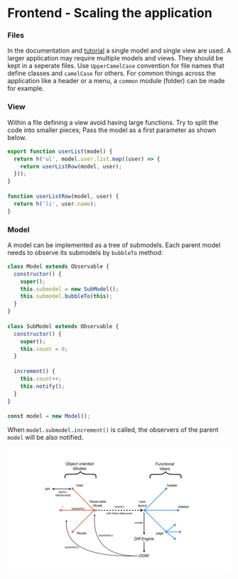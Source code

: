 # Frontend - Scaling the application

### Files

In the documentation and [tutorial](../tutorial/time-server.md) a single model and single view are used. A larger application may require multiple models and views. They should be kept in a seperate files. Use `UpperCamelCase` convention for file names that define classes and `camelCase` for others.
For common things across the application like a header or a menu, a `common` module (folder) can be made for example.

### View

Within a file defining a view avoid having large functions. Try to split the code into smaller pieces; Pass the model as a first parameter as shown below.

```js
export function userList(model) {
  return h('ul', model.user.list.map((user) => {
    return userListRow(model, user);
  }));
}

function userListRow(model, user) {
  return h('li', user.name);
}
```

### Model

A model can be implemented as a tree of submodels. Each parent model needs to observe its submodels by `bubbleTo` method:

```js
class Model extends Observable {
  constructor() {
    super();
    this.submodel = new SubModel();
    this.submodel.bubbleTo(this);
  }
}

class SubModel extends Observable {
  constructor() {
    super();
    this.count = 0;
  }

  increment() {
    this.count++;
    this.notify();
  }
}

const model = new Model();
```

When `model.submodel.increment()` is called, the observers of the parent `model` will be also notified.

![Global view of the architecture](../images/architecture-front.jpeg)
